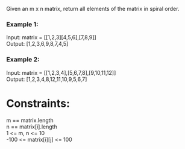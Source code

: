 Given an m x n matrix, return all elements of the matrix in spiral order.  

 

### Example 1:  


Input: matrix = [[1,2,3][4,5,6],[7,8,9]]  
Output: [1,2,3,6,9,8,7,4,5]   
### Example 2:  


Input: matrix = [[1,2,3,4],[5,6,7,8],[9,10,11,12]]  
Output: [1,2,3,4,8,12,11,10,9,5,6,7]  
 

# Constraints:  

m == matrix.length           
n == matrix[i].length  
1 <= m, n <= 10  
-100 <= matrix[i][j] <= 100  
